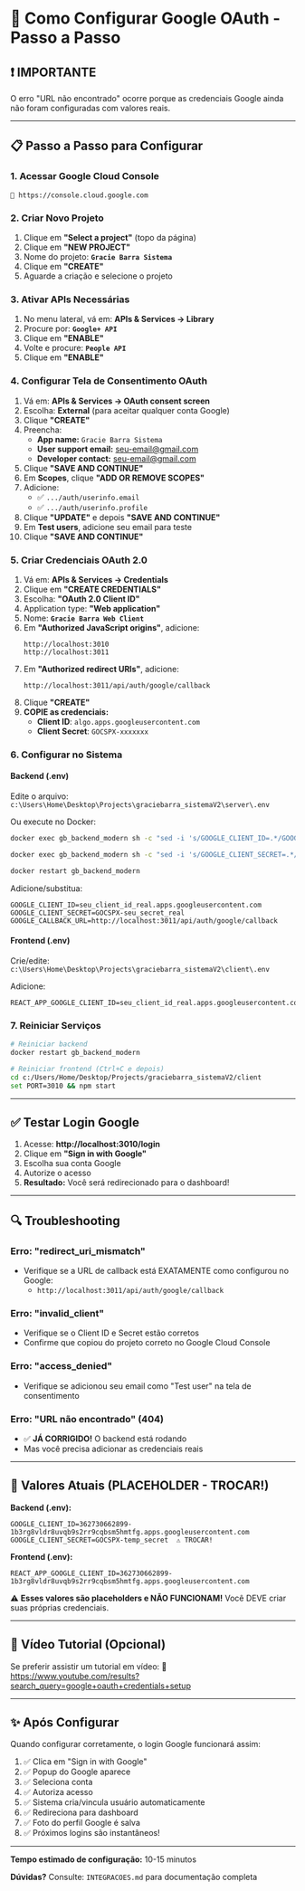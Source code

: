 # 🔐 Como Configurar Google OAuth - Passo a Passo

## ❗ IMPORTANTE
O erro "URL não encontrado" ocorre porque as credenciais Google ainda não foram configuradas com valores reais.

---

## 📋 Passo a Passo para Configurar

### **1. Acessar Google Cloud Console**
```
🔗 https://console.cloud.google.com
```

### **2. Criar Novo Projeto**
1. Clique em **"Select a project"** (topo da página)
2. Clique em **"NEW PROJECT"**
3. Nome do projeto: **`Gracie Barra Sistema`**
4. Clique em **"CREATE"**
5. Aguarde a criação e selecione o projeto

### **3. Ativar APIs Necessárias**
1. No menu lateral, vá em: **APIs & Services → Library**
2. Procure por: **`Google+ API`**
3. Clique em **"ENABLE"**
4. Volte e procure: **`People API`**
5. Clique em **"ENABLE"**

### **4. Configurar Tela de Consentimento OAuth**
1. Vá em: **APIs & Services → OAuth consent screen**
2. Escolha: **External** (para aceitar qualquer conta Google)
3. Clique **"CREATE"**
4. Preencha:
   - **App name:** `Gracie Barra Sistema`
   - **User support email:** seu-email@gmail.com
   - **Developer contact:** seu-email@gmail.com
5. Clique **"SAVE AND CONTINUE"**
6. Em **Scopes**, clique **"ADD OR REMOVE SCOPES"**
7. Adicione:
   - ✅ `.../auth/userinfo.email`
   - ✅ `.../auth/userinfo.profile`
8. Clique **"UPDATE"** e depois **"SAVE AND CONTINUE"**
9. Em **Test users**, adicione seu email para teste
10. Clique **"SAVE AND CONTINUE"**

### **5. Criar Credenciais OAuth 2.0**
1. Vá em: **APIs & Services → Credentials**
2. Clique em **"CREATE CREDENTIALS"**
3. Escolha: **"OAuth 2.0 Client ID"**
4. Application type: **"Web application"**
5. Nome: **`Gracie Barra Web Client`**
6. Em **"Authorized JavaScript origins"**, adicione:
   ```
   http://localhost:3010
   http://localhost:3011
   ```
7. Em **"Authorized redirect URIs"**, adicione:
   ```
   http://localhost:3011/api/auth/google/callback
   ```
8. Clique **"CREATE"**
9. **COPIE as credenciais:**
   - **Client ID**: `algo.apps.googleusercontent.com`
   - **Client Secret**: `GOCSPX-xxxxxxx`

### **6. Configurar no Sistema**

#### **Backend (.env)**
Edite o arquivo: `c:\Users\Home\Desktop\Projects\graciebarra_sistemaV2\server\.env`

Ou execute no Docker:
```bash
docker exec gb_backend_modern sh -c "sed -i 's/GOOGLE_CLIENT_ID=.*/GOOGLE_CLIENT_ID=SEU_CLIENT_ID_AQUI/' .env"

docker exec gb_backend_modern sh -c "sed -i 's/GOOGLE_CLIENT_SECRET=.*/GOOGLE_CLIENT_SECRET=SEU_SECRET_AQUI/' .env"

docker restart gb_backend_modern
```

Adicione/substitua:
```env
GOOGLE_CLIENT_ID=seu_client_id_real.apps.googleusercontent.com
GOOGLE_CLIENT_SECRET=GOCSPX-seu_secret_real
GOOGLE_CALLBACK_URL=http://localhost:3011/api/auth/google/callback
```

#### **Frontend (.env)**
Crie/edite: `c:\Users\Home\Desktop\Projects\graciebarra_sistemaV2\client\.env`

Adicione:
```env
REACT_APP_GOOGLE_CLIENT_ID=seu_client_id_real.apps.googleusercontent.com
```

### **7. Reiniciar Serviços**
```bash
# Reiniciar backend
docker restart gb_backend_modern

# Reiniciar frontend (Ctrl+C e depois)
cd c:/Users/Home/Desktop/Projects/graciebarra_sistemaV2/client
set PORT=3010 && npm start
```

---

## ✅ Testar Login Google

1. Acesse: **http://localhost:3010/login**
2. Clique em **"Sign in with Google"**
3. Escolha sua conta Google
4. Autorize o acesso
5. **Resultado:** Você será redirecionado para o dashboard!

---

## 🔍 Troubleshooting

### **Erro: "redirect_uri_mismatch"**
- Verifique se a URL de callback está EXATAMENTE como configurou no Google:
  - `http://localhost:3011/api/auth/google/callback`

### **Erro: "invalid_client"**
- Verifique se o Client ID e Secret estão corretos
- Confirme que copiou do projeto correto no Google Cloud Console

### **Erro: "access_denied"**
- Verifique se adicionou seu email como "Test user" na tela de consentimento

### **Erro: "URL não encontrado" (404)**
- ✅ **JÁ CORRIGIDO!** O backend está rodando
- Mas você precisa adicionar as credenciais reais

---

## 📝 Valores Atuais (PLACEHOLDER - TROCAR!)

**Backend (.env):**
```env
GOOGLE_CLIENT_ID=362730662899-1b3rg8vldr8uvqb9s2rr9cqbsm5hmtfg.apps.googleusercontent.com
GOOGLE_CLIENT_SECRET=GOCSPX-temp_secret  ⚠️ TROCAR!
```

**Frontend (.env):**
```env
REACT_APP_GOOGLE_CLIENT_ID=362730662899-1b3rg8vldr8uvqb9s2rr9cqbsm5hmtfg.apps.googleusercontent.com
```

⚠️ **Esses valores são placeholders e NÃO FUNCIONAM!**
Você DEVE criar suas próprias credenciais.

---

## 🎥 Vídeo Tutorial (Opcional)

Se preferir assistir um tutorial em vídeo:
🔗 https://www.youtube.com/results?search_query=google+oauth+credentials+setup

---

## ✨ Após Configurar

Quando configurar corretamente, o login Google funcionará assim:

1. ✅ Clica em "Sign in with Google"
2. ✅ Popup do Google aparece
3. ✅ Seleciona conta
4. ✅ Autoriza acesso
5. ✅ Sistema cria/vincula usuário automaticamente
6. ✅ Redireciona para dashboard
7. ✅ Foto do perfil Google é salva
8. ✅ Próximos logins são instantâneos!

---

**Tempo estimado de configuração:** 10-15 minutos

**Dúvidas?** Consulte: `INTEGRACOES.md` para documentação completa
